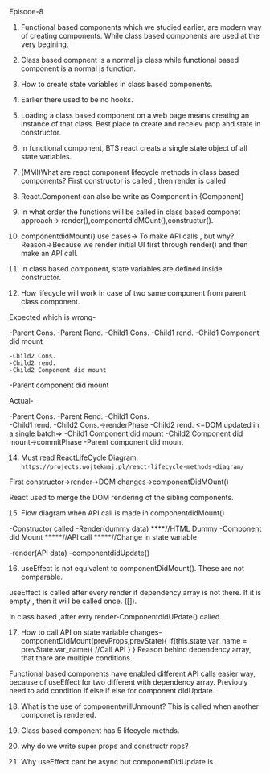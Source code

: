 
Episode-8
1. Functional based components which we studied earlier, are modern way of creating components. While class based components are used at the very begining.
2. Class based compnent is a normal js class while functional based component is a normal js function.
3. How to create state variables in class based components.
4. Earlier there used to be no hooks.
5. Loading a class based component on a web page means creating an instance of that class.
Best place to create and receiev prop and state in constructor.
6. In functional component, BTS react creats a single state object of all state variables.
7. (MMI)What are react component lifecycle methods in class based components?
First constructor is called , then render is called
8. React.Component can also be write as Component in {Component}
9. In what order the functions will be called in class based componet approach-> render(),componentdidMOunt(),constructur().

10. componentdidMount() use cases->
To make API calls , but why? Reason->Because we render initial UI first through render() and then make an API call.

11. In class based component, state variables are defined inside constructor.

13. How lifecycle will work in case of two same component from parent class component.

Expected which is wrong-

-Parent Cons.
-Parent Rend.
    -Child1 Cons.
    -Child1 rend.
    -Child1 Component did mount

    -Child2 Cons.
    -Child2 rend.
    -Child2 Component did mount
-Parent component did mount


Actual-


   -Parent Cons.
-Parent Rend.
    -Child1 Cons.  
    -Child1 rend.
    -Child2 Cons.->renderPhase
    -Child2 rend.
    <=DOM updated in a single batch=>
    -Child1 Component did mount
    -Child2 Component did mount->commitPhase
-Parent component did mount
 
 14. Must read ReactLifeCycle Diagram.
 `https://projects.wojtekmaj.pl/react-lifecycle-methods-diagram/`

 First constructor->render->DOM changes->componentDidMOunt()

 React used to merge the DOM rendering of the sibling components.

 15. Flow diagram when API call is made in componentdidMount()

 -Constructor called
 -Render(dummy data)
 ****//HTML Dummy
 -Component did Mount 
 *****//API call
 *****//Change in state variable

-render(API data)
-componentdidUpdate()

16. useEffect is not equivalent to componentDidMount().
These are not comparable.

useEffect is called after every render if dependency array is not there.
If it is empty , then it will be called once. ([]).

In class based ,after evry render-ComponentdidUPdate() called.

17. How to call API on state variable changes-
componentDidMount(prevProps,prevState){
    if(this.state.var_name = prevState.var_name){
        //Call API
    }
}
Reason behind dependency array, that thare are multiple conditions.

Functional based components have enabled different API calls easier way, because of useEffect for two different with dependency array.
Previouly need to add condition if else if else for component didUpdate.

18. What is the use of  componentwillUnmount?
This is called when another componet is rendered.

19. Class based component has 5 lifecycle methds.
20. why do we write super props and constructr rops?
21.  Why useEffect cant be async but componentDidUpdate is .